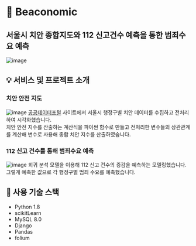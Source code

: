 # 🚥 Beaconomic
## 서울시 치안 종합지도와 112 신고건수 예측을 통한 범죄수요 예측

![image](https://github.com/theci/multicampus-semi-project/assets/110512212/42573c59-2d2f-49da-961d-d35b51c78a4d)


## :bulb: 서비스 및 프로젝트 소개
### 치안 안전 지도 <br>
![image](https://github.com/theci/multicampus-semi-project/assets/110512212/33765d0d-3eef-41a9-ab32-cfb4de373d73)
[공공데이터포털](https://www.data.go.kr/) 사이트에서 서울시 행정구별 치안 데이터를 수집하고 전처리하여 시각화했습니다. <br>
치안 안전 지수를 산출하는 계산식을 파이썬 함수로 만들고 전처리한 변수들의 상관관계를 계산해 변수로 사용해 종합 치안 지수를 산출하였습니다.


### 112 신고 건수를 통해 범죄수요 예측 <br>
![image](https://github.com/theci/multicampus-semi-project/assets/110512212/60ad9221-67b7-4c02-86b5-2850aa722301)
회귀 분석 모델을 이용해 112 신고 건수의 증감을 예측하는 모델링했습니다. <br>
그렇게 예측한 값으로 각 행정구별 범죄 수요를 예측했습니다.


## :wrench: 사용 기술 스택
- Python 1.8
- scikitLearn
- MySQL 8.0
- Django
- Pandas
- folium



